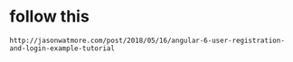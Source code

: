 # follow this

```http://jasonwatmore.com/post/2018/05/16/angular-6-user-registration-and-login-example-tutorial```
